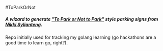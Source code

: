 #ToParkOrNot

##### A wizard to generate ["To Park or Not to Park"](http://toparkornottopark.com/) style parking signs from [Nikki Sylianteng](http://nikkisylianteng.com/).

Repo initially used for tracking my golang learning (go hackathons are a good time to learn go, right?). 
